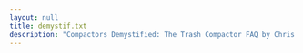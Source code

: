 ```yaml
---
layout: null
title: demystif.txt
description: "Compactors Demystified: The Trash Compactor FAQ by Chris Hoaglin"
---
```

